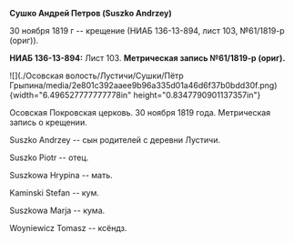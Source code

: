 **Сушко Андрей Петров (Suszko Andrzey)**

30 ноября 1819 г -- крещение (НИАБ 136-13-894, лист 103, №61/1819-р
(ориг)).

**НИАБ 136-13-894:** Лист 103. **Метрическая запись №61/1819-р (ориг).**

![](./Осовская волость/Лустичи/Сушки/Пётр Грыпина/media/2e801c392aaee9b96a335d01a46d6f37b0bdd30f.png){width="6.496527777777778in"
height="0.8347790901137357in"}

Осовская Покровская церковь. 30 ноября 1819 года. Метрическая запись о
крещении.

Suszko Andrzey -- сын родителей с деревни Лустичи.

Suszko Piotr -- отец.

Suszkowa Hrypina -- мать.

Kaminski Stefan -- кум.

Suszkowa Marja -- кума.

Woyniewicz Tomasz -- ксёндз.
